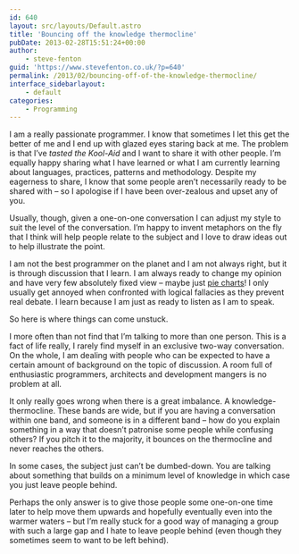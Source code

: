 ```yaml
---
id: 640
layout: src/layouts/Default.astro
title: 'Bouncing off the knowledge thermocline'
pubDate: 2013-02-28T15:51:24+00:00
author:
    - steve-fenton
guid: 'https://www.stevefenton.co.uk/?p=640'
permalink: /2013/02/bouncing-off-of-the-knowledge-thermocline/
interface_sidebarlayout:
    - default
categories:
    - Programming
---
```


I am a really passionate programmer. I know that sometimes I let this get the better of me and I end up with glazed eyes staring back at me. The problem is that I’ve *tasted the Kool-Aid* and I want to share it with other people. I’m equally happy sharing what I have learned or what I am currently learning about languages, practices, patterns and methodology. Despite my eagerness to share, I know that some people aren’t necessarily ready to be shared with – so I apologise if I have been over-zealous and upset any of you.

Usually, though, given a one-on-one conversation I can adjust my style to suit the level of the conversation. I’m happy to invent metaphors on the fly that I think will help people relate to the subject and I love to draw ideas out to help illustrate the point.

I am not the best programmer on the planet and I am not always right, but it is through discussion that I learn. I am always ready to change my opinion and have very few absolutely fixed view – maybe just [pie charts](https://www.stevefenton.co.uk/2009/04/pie-charts-are-bad/)! I only usually get annoyed when confronted with logical fallacies as they prevent real debate. I learn because I am just as ready to listen as I am to speak.

So here is where things can come unstuck.

I more often than not find that I’m talking to more than one person. This is a fact of life really, I rarely find myself in an exclusive two-way conversation. On the whole, I am dealing with people who can be expected to have a certain amount of background on the topic of discussion. A room full of enthusiastic programmers, architects and development mangers is no problem at all.

It only really goes wrong when there is a great imbalance. A knowledge-thermocline. These bands are wide, but if you are having a conversation within one band, and someone is in a different band – how do you explain something in a way that doesn’t patronise some people while confusing others? If you pitch it to the majority, it bounces on the thermocline and never reaches the others.

In some cases, the subject just can’t be dumbed-down. You are talking about something that builds on a minimum level of knowledge in which case you just leave people behind.

Perhaps the only answer is to give those people some one-on-one time later to help move them upwards and hopefully eventually even into the warmer waters – but I’m really stuck for a good way of managing a group with such a large gap and I hate to leave people behind (even though they sometimes seem to want to be left behind).
